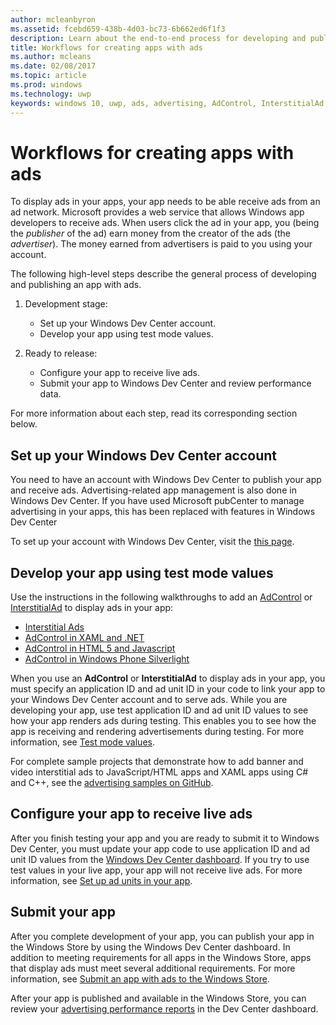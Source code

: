 ---author: mcleanbyronms.assetid: fcebd659-438b-4d03-bc73-6b662ed6f1f3description: Learn about the end-to-end process for developing and publishing an app with ads.title: Workflows for creating apps with adsms.author: mcleansms.date: 02/08/2017ms.topic: articlems.prod: windowsms.technology: uwpkeywords: windows 10, uwp, ads, advertising, AdControl, InterstitialAd---# Workflows for creating apps with adsTo display ads in your apps, your app needs to be able receive ads from an ad network. Microsoft provides a web service that allows Windows app developers to receive ads. When users click the ad in your app, you (being the *publisher* of the ad) earn money from the creator of the ads (the *advertiser*). The money earned from advertisers is paid to you using your account.The following high-level steps describe the general process of developing and publishing an app with ads.1.  Development stage:    * Set up your Windows Dev Center account.    * Develop your app using test mode values.2.  Ready to release:    * Configure your app to receive live ads.    * Submit your app to Windows Dev Center and review performance data.For more information about each step, read its corresponding section below.## Set up your Windows Dev Center accountYou need to have an account with Windows Dev Center to publish your app and receive ads. Advertising-related app management is also done in Windows Dev Center. If you have used Microsoft pubCenter to manage advertising in your apps, this has been replaced with features in Windows Dev CenterTo set up your account with Windows Dev Center, visit the [this page](http://go.microsoft.com/fwlink/p/?LinkId=615100).## Develop your app using test mode valuesUse the instructions in the following walkthroughs to add an [AdControl](https://msdn.microsoft.com/library/windows/apps/microsoft.advertising.winrt.ui.adcontrol.aspx) or [InterstitialAd](https://msdn.microsoft.com/library/windows/apps/microsoft.advertising.winrt.ui.interstitialad.aspx) to display ads in your app:-   [Interstitial Ads](interstitial-ads.md)-   [AdControl in XAML and .NET](adcontrol-in-xaml-and--net.md)-   [AdControl in HTML 5 and Javascript](adcontrol-in-html-5-and-javascript.md)-   [AdControl in Windows Phone Silverlight](adcontrol-in-windows-phone-silverlight.md)When you use an **AdControl** or **InterstitialAd** to display ads in your app, you must specify an application ID and ad unit ID in your code to link your app to your Windows Dev Center account and to serve ads. While you are developing your app, use test application ID and ad unit ID values to see how your app renders ads during testing. This enables you to see how the app is receiving and rendering advertisements during testing. For more information, see [Test mode values](test-mode-values.md).For complete sample projects that demonstrate how to add banner and video interstitial ads to JavaScript/HTML apps and XAML apps using C# and C++, see the [advertising samples on GitHub](http://aka.ms/githubads).## Configure your app to receive live adsAfter you finish testing your app and you are ready to submit it to Windows Dev Center, you must update your app code to use application ID and ad unit ID values from the [Windows Dev Center dashboard](https://msdn.microsoft.com/library/windows/apps/mt170658.aspx). If you try to use test values in your live app, your app will not receive live ads. For more information, see [Set up ad units in your app](set-up-ad-units-in-your-app.md).## Submit your appAfter you complete development of your app, you can publish your app in the Windows Store by using the Windows Dev Center dashboard. In addition to meeting requirements for all apps in the Windows Store, apps that display ads must meet several additional requirements. For more information, see [Submit an app with ads to the Windows Store](submit-an-app-with-ads-to-the-windows-store.md).After your app is published and available in the Windows Store, you can review your [advertising performance reports](../publish/advertising-performance-report.md) in the Dev Center dashboard.  